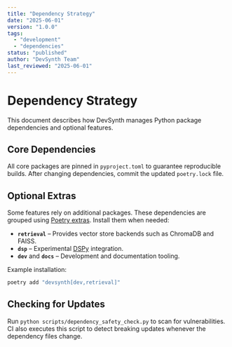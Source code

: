 ```yaml
---
title: "Dependency Strategy"
date: "2025-06-01"
version: "1.0.0"
tags:
  - "development"
  - "dependencies"
status: "published"
author: "DevSynth Team"
last_reviewed: "2025-06-01"
---
```


# Dependency Strategy

This document describes how DevSynth manages Python package dependencies and optional features.

## Core Dependencies

All core packages are pinned in `pyproject.toml` to guarantee reproducible builds. After changing dependencies, commit the updated `poetry.lock` file.

## Optional Extras

Some features rely on additional packages. These dependencies are grouped using [Poetry extras](https://python-poetry.org/docs/pyproject/#extras). Install them when needed:

- **`retrieval`** – Provides vector store backends such as ChromaDB and FAISS.
- **`dsp`** – Experimental [DSPy](https://github.com/stanford-oval/dspy) integration.
- **`dev`** and **`docs`** – Development and documentation tooling.

Example installation:

```bash
poetry add "devsynth[dev,retrieval]"
```

## Checking for Updates

Run `python scripts/dependency_safety_check.py` to scan for vulnerabilities. CI also executes this script to detect breaking updates whenever the dependency files change.

